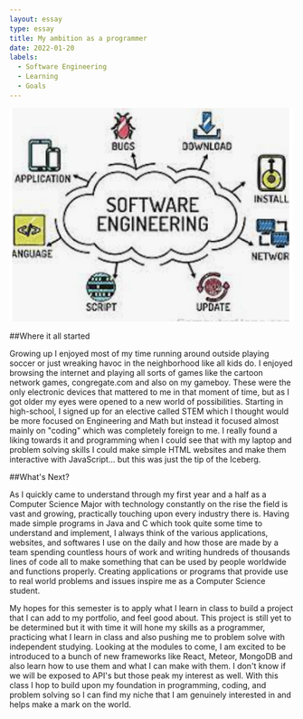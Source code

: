 ```yaml
---
layout: essay
type: essay
title: My ambition as a programmer
date: 2022-01-20
labels:
  - Software Engineering
  - Learning
  - Goals
---
```


<img class="ui medium right floated rounded image" src="/images/software.png">

##Where it all started

Growing up I enjoyed most of my time running around outside playing soccer or just wreaking havoc in the neighborhood like all kids do. I enjoyed browsing the internet and  playing all sorts of games like the cartoon network games, congregate.com and also on my gameboy. These were the only electronic devices that mattered to me in that moment of time, but as I got older my eyes were opened to a new world of possibilities. Starting in high-school, I signed up for an elective called STEM which I thought would be more focused on Engineering and Math but instead it focused almost mainly on "coding" which was completely foreign to me. I really found a liking towards it and programming when I could see that with my laptop and problem solving skills I could make simple HTML websites and make them interactive with JavaScript... but this was just the tip of the Iceberg.

##What's Next?

As I quickly came to understand through my first year and a half as a Computer Science Major with technology constantly on the rise the field is vast and growing, practically touching upon every industry there is. Having made simple programs in Java and C which took quite some time to understand and implement, I always think of the various applications, websites, and softwares I use on the daily and how those are made by a team spending countless hours of work and writing hundreds of thousands lines of code all to make something that can be used by people worldwide and functions properly. Creating applications or programs that provide use to real world problems and issues inspire me as a Computer Science student.

My hopes for this semester is to apply what I learn in class to build a project that I can add to my portfolio, and feel good about. This project is still yet to be determined but it with time it will hone my skills as a programmer, practicing what I learn in class and also pushing me to problem solve with independent studying. Looking at the modules to come, I am excited to be introduced to a bunch of new frameworks like React, Meteor, MongoDB and also learn how to use them and what I can make with them. I don't know if we will be exposed to API's but those peak my interest as well. With this class I hop to build upon my foundation in programming, coding, and problem solving so I can find my niche that I am genuinely interested in and helps make a mark on the world.
